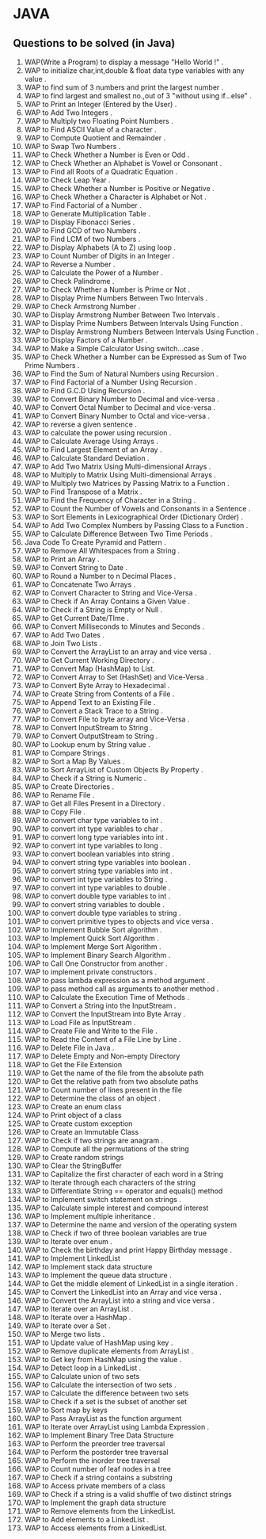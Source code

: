 # JAVA
## Questions to be solved (in Java)

01.	WAP(Write a Program) to display a message "Hello World !" .
02.	WAP to initialize char,int,double & float data type variables with any value .
03.	WAP to find sum of 3 numbers and print the largest number .
04.	WAP to find largest and smallest no.,out of 3 "without using if...else" .
05.	WAP to Print an Integer (Entered by the User) .
06.	WAP to Add Two Integers .
07.	WAP to Multiply two Floating Point Numbers .
08.	WAP to Find ASCII Value of a character .
09.	WAP to Compute Quotient and Remainder .
10.	WAP to Swap Two Numbers .
11.	WAP to Check Whether a Number is Even or Odd .
12.	WAP to Check Whether an Alphabet is Vowel or Consonant .
13.	WAP to Find all Roots of a Quadratic Equation .
14.	WAP to Check Leap Year .
15.	WAP to Check Whether a Number is Positive or Negative .
16.	WAP to Check Whether a Character is Alphabet or Not .
17.	WAP to Find Factorial of a Number .
18.	WAP to Generate Multiplication Table .
19.	WAP to Display Fibonacci Series .
20.	WAP to Find GCD of two Numbers .
21.	WAP to Find LCM of two Numbers .
22.	WAP to Display Alphabets (A to Z) using loop .
23.	WAP to Count Number of Digits in an Integer .
24.	WAP to Reverse a Number .
25.	WAP to Calculate the Power of a Number .
26.	WAP to Check Palindrome .
27.	WAP to Check Whether a Number is Prime or Not .
28.	WAP to Display Prime Numbers Between Two Intervals .
29.	WAP to Check Armstrong Number .
30.	WAP to Display Armstrong Number Between Two Intervals .
31.	WAP to Display Prime Numbers Between Intervals Using Function .
32.	WAP to Display Armstrong Numbers Between Intervals Using Function .
33.	WAP to Display Factors of a Number .
34.	WAP to Make a Simple Calculator Using switch...case .
35.	WAP to Check Whether a Number can be Expressed as Sum of Two Prime Numbers .
36.	WAP to Find the Sum of Natural Numbers using Recursion .
37.	WAP to Find Factorial of a Number Using Recursion .
38.	WAP to Find G.C.D Using Recursion .
39.	WAP to Convert Binary Number to Decimal and vice-versa .
40.	WAP to Convert Octal Number to Decimal and vice-versa .
41.	WAP to Convert Binary Number to Octal and vice-versa .
42.	WAP to reverse a given sentence .
43.	WAP to calculate the power using recursion .
44.	WAP to Calculate Average Using Arrays .
45.	WAP to Find Largest Element of an Array .
46.	WAP to Calculate Standard Deviation .
47.	WAP to Add Two Matrix Using Multi-dimensional Arrays .
48.	WAP to Multiply to Matrix Using Multi-dimensional Arrays .
49.	WAP to Multiply two Matrices by Passing Matrix to a Function .
50.	WAP to Find Transpose of a Matrix .
51.	WAP to Find the Frequency of Character in a String .
52.	WAP to Count the Number of Vowels and Consonants in a Sentence .
53.	WAP to Sort Elements in Lexicographical Order (Dictionary Order) .
54.	WAP to Add Two Complex Numbers by Passing Class to a Function .
55.	WAP to Calculate Difference Between Two Time Periods .
56.	Java Code To Create Pyramid and Pattern .
57.	WAP to Remove All Whitespaces from a String .
58.	WAP to Print an Array .
59.	WAP to Convert String to Date .
60.	WAP to Round a Number to n Decimal Places .
61.	WAP to Concatenate Two Arrays .
62.	WAP to Convert Character to String and Vice-Versa .
63.	WAP to Check if An Array Contains a Given Value .
64.	WAP to Check if a String is Empty or Null .
65.	WAP to Get Current Date/TIme .
66.	WAP to Convert Milliseconds to Minutes and Seconds .
67.	WAP to Add Two Dates .
68.	WAP to Join Two Lists .
69.	WAP to Convert the ArrayList to an array and vice versa .
70.	WAP to Get Current Working Directory .
71.	WAP to Convert Map (HashMap) to List.
72.	WAP to Convert Array to Set (HashSet) and Vice-Versa .
73.	WAP to Convert Byte Array to Hexadecimal .
74.	WAP to Create String from Contents of a File .
75.	WAP to Append Text to an Existing File .
76.	WAP to Convert a Stack Trace to a String .
77.	WAP to Convert File to byte array and Vice-Versa .
78.	WAP to Convert InputStream to String .
79.	WAP to Convert OutputStream to String .
80.	WAP to Lookup enum by String value .
81.	WAP to Compare Strings .
82.	WAP to Sort a Map By Values .
83.	WAP to Sort ArrayList of Custom Objects By Property .
84.	WAP to Check if a String is Numeric .
85.	WAP to Create Directories .
86.	WAP to Rename File .
87.	WAP to Get all Files Present in a Directory .
88.	WAP to Copy File .
89.	WAP to convert char type variables to int .
90.	WAP to convert int type variables to char .
91.	WAP to convert long type variables into int .
92.	WAP to convert int type variables to long .
93.	WAP to convert boolean variables into string .
94.	WAP to convert string type variables into boolean .
95.	WAP to convert string type variables into int .
96.	WAP to convert int type variables to String .
97.	WAP to convert int type variables to double .
98.	WAP to convert double type variables to int .
99.	WAP to convert string variables to double .
100.	WAP to convert double type variables to string .
101.	WAP to convert primitive types to objects and vice versa .
102.	WAP to Implement Bubble Sort algorithm .
103.	WAP to Implement Quick Sort Algorithm .
104.	WAP to Implement Merge Sort Algorithm .
105.	WAP to Implement Binary Search Algorithm .
106.	WAP to Call One Constructor from another .
107.	WAP to implement private constructors .
108.	WAP to pass lambda expression as a method argument .
109.	WAP to pass method call as arguments to another method .
110.	WAP to Calculate the Execution Time of Methods .
111.	WAP to Convert a String into the InputStream .
112.	WAP to Convert the InputStream into Byte Array .
113.	WAP to Load File as InputStream .
114.	WAP to Create File and Write to the File .
115.	WAP to Read the Content of a File Line by Line .
116.	WAP to Delete File in Java .
117.	WAP to Delete Empty and Non-empty Directory
118.	WAP to Get the File Extension 
119.	WAP to Get the name of the file from the absolute path
120.	WAP to Get the relative path from two absolute paths
121.	WAP to Count number of lines present in the file
122.	WAP to Determine the class of an object .
123.	WAP to Create an enum class
124.	WAP to Print object of a class
125.	WAP to Create custom exception
126.	WAP to Create an Immutable Class
127.	WAP to Check if two strings are anagram .
128.	WAP to Compute all the permutations of the string
129.	WAP to Create random strings
130.	WAP to Clear the StringBuffer
131.	WAP to Capitalize the first character of each word in a String
132.	WAP to Iterate through each characters of the string
133.	WAP to Differentiate String == operator and equals() method
134.	WAP to Implement switch statement on strings .
135.	WAP to Calculate simple interest and compound interest
136.	WAP to Implement multiple inheritance .
137.	WAP to Determine the name and version of the operating system
138.	WAP to Check if two of three boolean variables are true
139.	WAP to Iterate over enum .
140.	WAP to Check the birthday and print Happy Birthday message .
141.	WAP to Implement LinkedList
142.	WAP to Implement stack data structure
143.	WAP to Implement the queue data structure .
144.	WAP to Get the middle element of LinkedList in a single iteration .
145.	WAP to Convert the LinkedList into an Array and vice versa .
146.	WAP to Convert the ArrayList into a string and vice versa .
147.	WAP to Iterate over an ArrayList .
148.	WAP to Iterate over a HashMap .
149.	WAP to Iterate over a Set .
150.	WAP to Merge two lists .
151.	WAP to Update value of HashMap using key .
152.	WAP to Remove duplicate elements from ArrayList .
153.	WAP to Get key from HashMap using the value .
154.	WAP to Detect loop in a LinkedList .
155.	WAP to Calculate union of two sets
156.	WAP to Calculate the intersection of two sets .
157.	WAP to Calculate the difference between two sets
158.	WAP to Check if a set is the subset of another set
159.	WAP to Sort map by keys
160.	WAP to Pass ArrayList as the function argument
161.	WAP to Iterate over ArrayList using Lambda Expression .
162.	WAP to Implement Binary Tree Data Structure
163.	WAP to Perform the preorder tree traversal
164.	WAP to Perform the postorder tree traversal
165.	WAP to Perform the inorder tree traversal
166.	WAP to Count number of leaf nodes in a tree
167.	WAP to Check if a string contains a substring
168.	WAP to Access private members of a class
169.	WAP to Check if a string is a valid shuffle of two distinct strings
170.	WAP to Implement the graph data structure
171.	WAP to Remove elements from the LinkedList.
172.	WAP to Add elements to a LinkedList .
173.	WAP to Access elements from a LinkedList.
